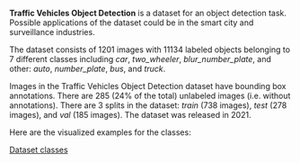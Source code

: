 **Traffic Vehicles Object Detection** is a dataset for an object detection task. Possible applications of the dataset could be in the smart city and surveillance industries. 

The dataset consists of 1201 images with 11134 labeled objects belonging to 7 different classes including *car*, *two_wheeler*, *blur_number_plate*, and other: *auto*, *number_plate*, *bus*, and *truck*.

Images in the Traffic Vehicles Object Detection dataset have bounding box annotations. There are 285 (24% of the total) unlabeled images (i.e. without annotations). There are 3 splits in the dataset: *train* (738 images), *test* (278 images), and *val* (185 images). The dataset was released in 2021.

Here are the visualized examples for the classes:

[Dataset classes](https://github.com/dataset-ninja/traffic-vehicles-object-detection/raw/main/visualizations/classes_preview.webm)

